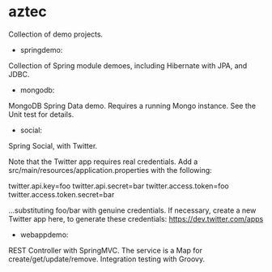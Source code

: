 aztec
=====

Collection of demo projects.

- springdemo:

Collection of Spring module demoes, including Hibernate with JPA, and JDBC.

- mongodb:

MongoDB Spring Data demo.  Requires a running Mongo instance.  See the Unit test for details.

- social:

Spring Social, with Twitter.

Note that the Twitter app requires real credentials.  Add a src/main/resources/application.properties with the following:

twitter.api.key=foo
twitter.api.secret=bar
twitter.access.token=foo
twitter.access.token.secret=bar

...substituting foo/bar with genuine credentials.  If necessary, create a new Twitter app here, to generate these credentials: https://dev.twitter.com/apps

- webappdemo:

REST Controller with SpringMVC.  The service is a Map for create/get/update/remove.  Integration testing with Groovy.